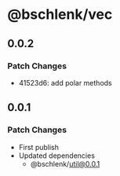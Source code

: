 # @bschlenk/vec

## 0.0.2

### Patch Changes

- 41523d6: add polar methods

## 0.0.1

### Patch Changes

- First publish
- Updated dependencies
  - @bschlenk/util@0.0.1
